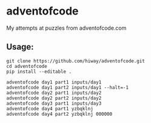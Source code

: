 # adventofcode

My attempts at puzzles from adventofcode.com

## Usage:

	git clone https://github.com/hiway/adventofcode.git
	cd adventofcode
	pip install --editable .
	
	adventofcode day1 part1 inputs/day1
	adventofcode day1 part2 inputs/day1 --halt=-1
	adventofcode day2 part1 inputs/day2
	adventofcode day2 part2 inputs/day2
	adventofcode day3 part1 inputs/day3
	adventofcode day4 part1 yzbqklnj
	adventofcode day4 part2 yzbqklnj 000000